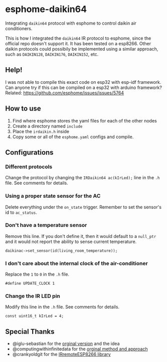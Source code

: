 # esphome-daikin64
Integrating `daikin64` protocol with esphome to control daikin air conditioners.

This is how I integrated the `daikin64` IR protocol to esphome, since the official repo doesn't support it.
It has been tested on a esp8266. Other daikin protocols could possibily be implemented using a similar approach, such as `DAIKIN128`, `DAIKIN176`, `DAIKIN152`, etc.

## Help!

I was not able to compile this exact code on esp32 with esp-idf framework. Can anyone try if this can be compiled on a esp32 with arduino framework? 
Related: https://github.com/esphome/issues/issues/5764

## How to use
1. Find where esphome stores the yaml files for each of the other nodes
2. Create a directory named `include`
3. Place the `irdaikin.h` inside
4. Copy some or all of the `esphome.yaml` configs and compile.

## Configurations
### Different protocols
Change the protocol by changing the `IRDaikin64 ac(kIrLed);` line in the `.h` file. See comments for details.

### Using a proper state sensor for the AC
Delete everything under the `on_state` trigger. Remember to set the sensor's id to `ac_status`.

### Don't have a temperature sensor
Remove this line. If you don't define it, then it would default to a `null_ptr` and it would not report the ability to sense current temperature.
```
daikinac->set_sensor(id(living_room_temperature));
```

### I don't care about the internal clock of the air-conditioner
Replace the `1` to `0` in the `.h` file.
```
#define UPDATE_CLOCK 1
``` 

### Change the IR LED pin
Modify this line in the `.h` file. See comments for details.
```
const uint16_t kIrLed = 4;
```

## Special Thanks

- @iglu-sebastian for the [orginal version](https://github.com/esphome/feature-requests/issues/1054#issuecomment-765096913) and the idea
- @computingwithinfinitedata for the [orginal method and approach](https://github.com/esphome/feature-requests/issues/444#issuecomment-548166019)
- @crankyoldgit for the [IRremoteESP8266 library](https://github.com/crankyoldgit/IRremoteESP8266)
